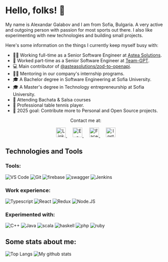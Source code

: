 # Hello, folks! 👋

My name is Alexandar Galabov and I am from Sofia, Bulgaria. A very active and outgoing person with passion for most sports out there.
I also like experimenting with new technologies and building small projects.

Here's some information on the things I currently keep myself busy with:

- 🧑‍💻 Working full-time as a Senior Software Engineer at [Astea Solutions](https://asteasolutions.com/).
- 🤖 Worked part-time as a Senior Software Engineer at [Team-GPT](https://team-gpt.com/).
- 💻 Main contributor of [@asteasolutions/zod-to-openapi](https://github.com/asteasolutions/zod-to-openapi).
- 👨‍🏫 Mentoring in our company's internship programs.
- 🎓 A Bachelor degree in Software Engineering at Sofia University.
- 🎓 A Master's degree in Technology entrepreneurship at Sofia University.
- 🕺 Attending Bachata & Salsa courses
- 🏓 Professional table tennis player.
- 🎯 2025 goal: Contribute more to Personal and Open Source projects.

<p align="center">
Contact me at:
</p>

<p align="center">
  <a href="https://www.linkedin.com/in/alexandar-galabov-a467771b0/">
    <img src="https://upload.wikimedia.org/wikipedia/commons/c/c9/Linkedin.svg" alt="LinkedIn" width="30px">
  </a> 

  <a href="mailto:galabovalexandar@gmail.com">
    <img src="https://upload.wikimedia.org/wikipedia/commons/4/4e/Gmail_Icon.png" alt="E-mail" width="30px">
  </a> 

  <a href="https://www.facebook.com/alexandar.galabov">
    <img src="https://upload.wikimedia.org/wikipedia/commons/5/51/Facebook_f_logo_%282019%29.svg" alt="Facebook" width="30px"> 
  </a> 

  <a href="https://www.instagram.com/alexandargalabov">
    <img src="https://upload.wikimedia.org/wikipedia/commons/9/96/Instagram.svg" alt="Instagram" width="30px">
  </a>
</p>

## Technologies and Tools

### Tools:

![VS Code](https://img.shields.io/badge/VSCode-informational?style=for-the-badge&logo=jenkins&logoColor=white&color=blue)
![Git](https://img.shields.io/badge/Git-informational?style=for-the-badge&logo=git&logoColor=white&color=brightgreen)
![firebase](https://img.shields.io/badge/firebase-informational?style=for-the-badge&logo=firebase&logoColor=white&color=orange)
![swagger](https://img.shields.io/badge/swagger-informational?style=for-the-badge&logo=swagger&logoColor=white&color=brightgreen)
![Jenkins](https://img.shields.io/badge/Jenkins-informational?style=for-the-badge&logo=visualstudiocode&logoColor=white&color=red)

### Work experience:

![Typescript](https://img.shields.io/badge/TypeScript-informational?style=for-the-badge&logo=typescript&logoColor=white&color=blue)
![React](https://img.shields.io/badge/React-informational?style=for-the-badge&logo=react&logoColor=white&color=blue)
![Redux](https://img.shields.io/badge/Redux-informational?style=for-the-badge&logo=redux&logoColor=white&color=red)
![Node.JS](https://img.shields.io/badge/Node.JS-informational?style=for-the-badge&logo=nodedotjs&logoColor=white&color=red)

### Experimented with:

![C++](https://img.shields.io/badge/C++-informational?style=for-the-badge&logo=cplusplus&logoColor=white&color=brightgreen)
![Java](https://img.shields.io/badge/Java-informational?style=for-the-badge&logo=java&logoColor=white&color=orange)
![scala](https://img.shields.io/badge/scala-informational?style=for-the-badge&logo=scala&logoColor=white&color=red)
![haskell](https://img.shields.io/badge/haskell-informational?style=for-the-badge&logo=haskell&logoColor=white&color=blueviolet)
![php](https://img.shields.io/badge/php-informational?style=for-the-badge&logo=php&logoColor=white&color=9cf)
![ruby](https://img.shields.io/badge/ruby-informational?style=for-the-badge&logo=ruby&logoColor=white&color=red)

## Some stats about me:

![Top Langs](https://github-readme-stats.vercel.app/api/top-langs/?username=AGalabov&theme=algolia&layout=compact&exclude_repo=scala-fmi-2019,Tourist-BG&langs_count=8)
![My github stats](https://github-readme-stats.vercel.app/api?username=AGalabov&show_icons=true&theme=algolia&custom_title=My Code Contribution)
